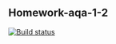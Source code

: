 ## Homework-aqa-1-2
[![Build status](https://ci.appveyor.com/api/projects/status/u1e9fe2ccvu3iq9s/branch/master?svg=true)](https://ci.appveyor.com/project/OlgaTyupina/homework-aqa-1-2-o88ck/branch/master)
